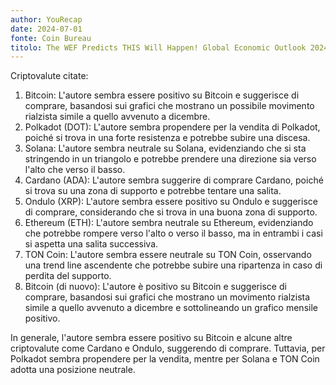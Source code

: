 ```yaml
---
author: YouRecap
date: 2024-07-01
fonte: Coin Bureau
titolo: The WEF Predicts THIS Will Happen! Global Economic Outlook 2024!
---
```


Criptovalute citate:
1. Bitcoin: L'autore sembra essere positivo su Bitcoin e suggerisce di comprare, basandosi sui grafici che mostrano un possibile movimento rialzista simile a quello avvenuto a dicembre.
2. Polkadot (DOT): L'autore sembra propendere per la vendita di Polkadot, poiché si trova in una forte resistenza e potrebbe subire una discesa.
3. Solana: L'autore sembra neutrale su Solana, evidenziando che si sta stringendo in un triangolo e potrebbe prendere una direzione sia verso l'alto che verso il basso.
4. Cardano (ADA): L'autore sembra suggerire di comprare Cardano, poiché si trova su una zona di supporto e potrebbe tentare una salita.
5. Ondulo (XRP): L'autore sembra essere positivo su Ondulo e suggerisce di comprare, considerando che si trova in una buona zona di supporto.
6. Ethereum (ETH): L'autore sembra neutrale su Ethereum, evidenziando che potrebbe rompere verso l'alto o verso il basso, ma in entrambi i casi si aspetta una salita successiva.
7. TON Coin: L'autore sembra essere neutrale su TON Coin, osservando una trend line ascendente che potrebbe subire una ripartenza in caso di perdita del supporto.
8. Bitcoin (di nuovo): L'autore è positivo su Bitcoin e suggerisce di comprare, basandosi sui grafici che mostrano un movimento rialzista simile a quello avvenuto a dicembre e sottolineando un grafico mensile positivo.

In generale, l'autore sembra essere positivo su Bitcoin e alcune altre criptovalute come Cardano e Ondulo, suggerendo di comprare. Tuttavia, per Polkadot sembra propendere per la vendita, mentre per Solana e TON Coin adotta una posizione neutrale.
